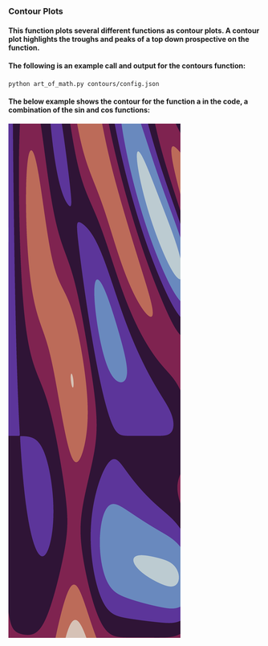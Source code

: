 ### Contour Plots

#### This function plots several different functions as contour plots. A contour plot highlights the troughs and peaks of a top down prospective on the function.

#### The following is an example call and output for the contours function:

    python art_of_math.py contours/config.json

#### The below example shows the contour for the function a in the code, a combination of the sin and cos functions:
![Contour plot example](/output/contours/a/5x15/black_twilight.png)
